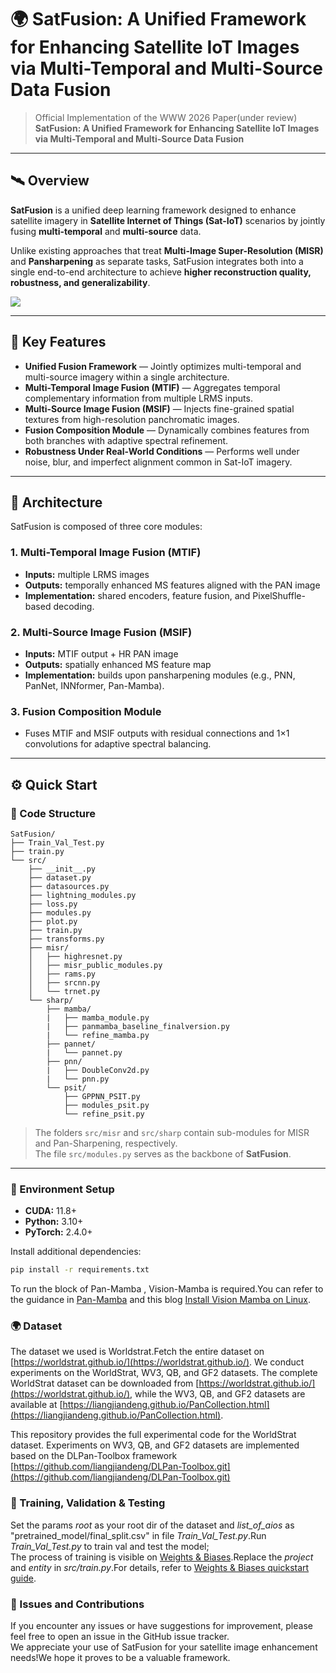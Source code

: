 # 🌍 SatFusion: A Unified Framework for Enhancing Satellite IoT Images via Multi-Temporal and Multi-Source Data Fusion

> Official Implementation of the WWW 2026 Paper(under review)  
> **SatFusion: A Unified Framework for Enhancing Satellite IoT Images via Multi-Temporal and Multi-Source Data Fusion**

---

## 🛰️ Overview

**SatFusion** is a unified deep learning framework designed to enhance satellite imagery in **Satellite Internet of Things (Sat-IoT)** scenarios by jointly fusing **multi-temporal** and **multi-source** data.

Unlike existing approaches that treat **Multi-Image Super-Resolution (MISR)** and **Pansharpening** as separate tasks, SatFusion integrates both into a single end-to-end architecture to achieve **higher reconstruction quality, robustness, and generalizability**.

![](https://github.com/dllgyufei/SatFusion/blob/main/F3.png)  

---

## 🔬 Key Features

- **Unified Fusion Framework** — Jointly optimizes multi-temporal and multi-source imagery within a single architecture.  
- **Multi-Temporal Image Fusion (MTIF)** — Aggregates temporal complementary information from multiple LRMS inputs.  
- **Multi-Source Image Fusion (MSIF)** — Injects fine-grained spatial textures from high-resolution panchromatic images.  
- **Fusion Composition Module** — Dynamically combines features from both branches with adaptive spectral refinement.  
- **Robustness Under Real-World Conditions** — Performs well under noise, blur, and imperfect alignment common in Sat-IoT imagery.  

---

## 🧩 Architecture

SatFusion is composed of three core modules:

### 1. Multi-Temporal Image Fusion (MTIF)
- **Inputs:** multiple LRMS images 
- **Outputs:** temporally enhanced MS features aligned with the PAN image  
- **Implementation:** shared encoders, feature fusion, and PixelShuffle-based decoding.

### 2. Multi-Source Image Fusion (MSIF)
- **Inputs:** MTIF output + HR PAN image  
- **Outputs:** spatially enhanced MS feature map  
- **Implementation:** builds upon pansharpening modules (e.g., PNN, PanNet, INNformer, Pan-Mamba).

### 3. Fusion Composition Module
- Fuses MTIF and MSIF outputs with residual connections and 1×1 convolutions for adaptive spectral balancing.
---

## ⚙️ Quick Start

### 📁 Code Structure
```
SatFusion/
├── Train_Val_Test.py
├── train.py
└── src/
    ├── __init__.py
    ├── dataset.py
    ├── datasources.py
    ├── lightning_modules.py
    ├── loss.py
    ├── modules.py
    ├── plot.py
    ├── train.py
    ├── transforms.py
    ├── misr/
    │   ├── highresnet.py
    │   ├── misr_public_modules.py
    │   ├── rams.py
    │   ├── srcnn.py
    │   └── trnet.py
    └── sharp/
        ├── mamba/
        |   ├── mamba_module.py
        |   ├── panmamba_baseline_finalversion.py
        |   └── refine_mamba.py      
        ├── pannet/
        |   └── pannet.py
        ├── pnn/
        |   ├── DoubleConv2d.py
        |   └── pnn.py
        └── psit/
            ├── GPPNN_PSIT.py
            ├── modules_psit.py
            └── refine_psit.py
```
> The folders `src/misr` and `src/sharp` contain sub-modules for MISR and Pan-Sharpening, respectively.  
> The file `src/modules.py` serves as the backbone of **SatFusion**.  
---

### 🧱 Environment Setup

- **CUDA:** 11.8+  
- **Python:** 3.10+  
- **PyTorch:** 2.4.0+  

Install additional dependencies:
```bash
pip install -r requirements.txt
```
To run the block of Pan-Mamba , Vision-Mamba is required.You can refer to the guidance in [Pan-Mamba](https://github.com/alexhe101/pan-mamba) and this blog [Install Vision Mamba on Linux](https://zhuanlan.zhihu.com/p/687359086).


### 🌍 Dataset
The dataset we used is Worldstrat.Fetch the entire dataset on [https://worldstrat.github.io/](https://worldstrat.github.io/).
We conduct experiments on the WorldStrat, WV3, QB, and GF2 datasets.
The complete WorldStrat dataset can be downloaded from [https://worldstrat.github.io/](https://worldstrat.github.io/), while the WV3, QB, and GF2 datasets are available at [https://liangjiandeng.github.io/PanCollection.html](https://liangjiandeng.github.io/PanCollection.html).

This repository provides the full experimental code for the WorldStrat dataset. Experiments on WV3, QB, and GF2 datasets are implemented based on the DLPan-Toolbox framework [https://github.com/liangjiandeng/DLPan-Toolbox.git](https://github.com/liangjiandeng/DLPan-Toolbox.git)


### 🚀 Training, Validation & Testing
Set the params *root* as your root dir of the dataset and *list_of_aios* as "pretrained_model/final_split.csv" in file *Train_Val_Test.py*.Run *Train_Val_Test.py* to train val and test the model;    
The process of training is visible on [Weights & Biases](wandb.ai).Replace the *project* and *entity* in *src/train.py*.For details, refer to [Weights & Biases quickstart guide](https://wandb.ai/quickstart?).



### 🤝 Issues and Contributions
If you encounter any issues or have suggestions for improvement, please feel free to open an issue in the GitHub issue tracker.   
We appreciate your use of SatFusion for your satellite image enhancement needs!We hope it proves to be a valuable framework.
